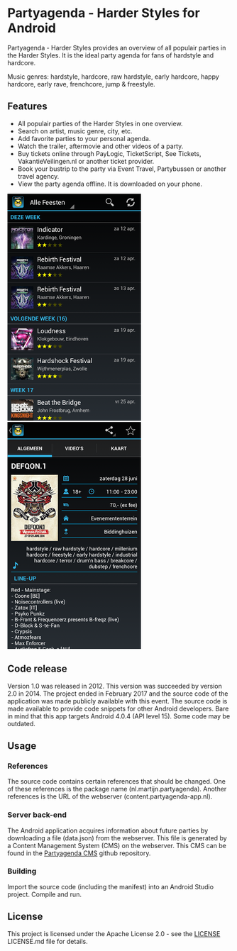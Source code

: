 # Partyagenda - Harder Styles for Android

Partyagenda - Harder Styles provides an overview of all populair parties in the Harder Styles. It is the ideal party agenda for fans of hardstyle and hardcore. 

Music genres: hardstyle, hardcore, raw hardstyle, early hardcore, happy hardcore, early rave, frenchcore, jump & freestyle.

## Features
- All populair parties of the Harder Styles in one overview.
- Search on artist, music genre, city, etc.
- Add favorite parties to your personal agenda.
- Watch the trailer, aftermovie and other videos of a party.
- Buy tickets online through PayLogic, TicketScript, See Tickets, VakantieVeilingen.nl or another ticket provider.
- Book your bustrip to the party via Event Travel, Partybussen or another travel agency.
- View the party agenda offline. It is downloaded on your phone.

![Screenshot 1](doc/screen1.png)
![Screenshot 3](doc/screen3.png)

## Code release
Version 1.0 was released in 2012. This version was succeeded by version 2.0 in 2014. The project ended in February 2017 and the source code of the application was made publicly available with this event.
The source code is made available to provide code snippets for other Android developers. Bare in mind that this app targets Android 4.0.4 (API level 15). Some code may be outdated.

## Usage
### References
The source code contains certain references that should be changed. One of these references is the package name (nl.martijn.partyagenda). Another references is the URL of the webserver (content.partyagenda-app.nl).

### Server back-end
The Android application acquires information about future parties by downloading a file (data.json) from the webserver. This file is generated by a Content Management System (CMS) on the webserver. This CMS can be found in the [Partyagenda CMS](https://github.com/martijnkoopman/Partyagenda-CMS) github repository.

### Building
Import the source code (including the manifest) into an Android Studio project. Compile and run.

## License
This project is licensed under the Apache License 2.0 - see the [LICENSE](LICENSE) LICENSE.md file for details.

